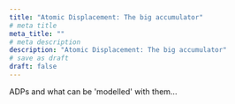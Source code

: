 ```yaml
---
title: "Atomic Displacement: The big accumulator"
# meta title
meta_title: ""
# meta description
description: "Atomic Displacement: The big accumulator"
# save as draft
draft: false
---
```


ADPs and what can be 'modelled' with them...

